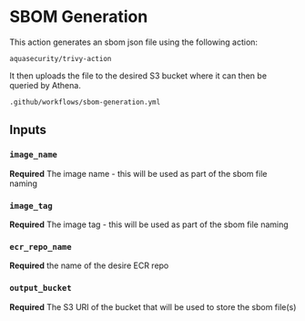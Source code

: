 # SBOM Generation

This action generates an sbom json file using the following action:

`aquasecurity/trivy-action`

It then uploads the file to the desired S3 bucket where it can then be queried by Athena.

`.github/workflows/sbom-generation.yml`

## Inputs

### `image_name`
**Required** The image name - this will be used as part of the sbom file naming

### `image_tag`
**Required** The image tag - this will be used as part of the sbom file naming

### `ecr_repo_name`
**Required** the name of the desire ECR repo

### `output_bucket`
**Required**  The S3 URI of the bucket that will be used to store the sbom file(s)
